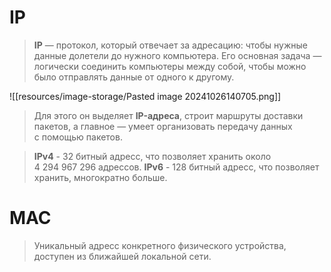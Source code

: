 # IP
>**IP** — протокол, который отвечает за адресацию: чтобы 
>нужные данные долетели до нужного компьютера. Его основная задача — 
>логически соединить компьютеры между собой, чтобы можно было отправлять 
>данные от одного к другому. 

![[resources/image-storage/Pasted image 20241026140705.png]]

> Для этого он выделяет **IP-адреса**, строит 
>маршруты доставки пакетов, а главное — умеет организовать передачу 
>данных с помощью пакетов.

>**IPv4** - 32 битный адресс, что позволяет хранить около 4 294 967 296 адрессов.
>**IPv6** - 128 битный адресс, что позволяет хранить, многократно больше. 

# MAC
> Уникальный адресс конкретного физического устройства, доступен из ближайшей локальной сети.